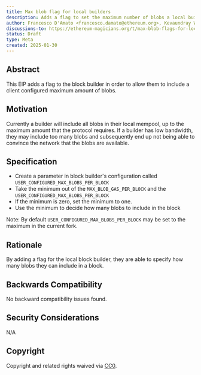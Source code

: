 ```yaml
---
title: Max blob flag for local builders
description: Adds a flag to set the maximum number of blobs a local builder will put in a block
author: Francesco D'Amato <francesco.damato@ethereum.org>, Kevaundray Wedderburn (@kevaundray), Ben Adams (@benaadams), Gajinder Singh (@g11tech), Dustin (@tersec)
discussions-to: https://ethereum-magicians.org/t/max-blob-flags-for-local-builders/22734
status: Draft
type: Meta
created: 2025-01-30
---
```


## Abstract

This EIP adds a flag to the block builder in order to allow them to include a client configured maximum amount of blobs.  

## Motivation

Currently a builder will include all blobs in their local mempool, up to the maximum amount that the protocol requires. If a builder has low bandwidth, they may include too many blobs
and subsequently end up not being able to convince the network that the blobs are available.

## Specification

- Create a parameter in block builder's configuration called `USER_CONFIGURED_MAX_BLOBS_PER_BLOCK`
- Take the minimum out of the `MAX_BLOB_GAS_PER_BLOCK` and the `USER_CONFIGURED_MAX_BLOBS_PER_BLOCK`
- If the minimum is zero, set the minimum to one.
- Use the minimum to decide how many blobs to include in the block

Note: By default `USER_CONFIGURED_MAX_BLOBS_PER_BLOCK` may be set to the maximum in the current fork.

## Rationale

By adding a flag for the local block builder, they are able to specify how many blobs they can include in a block.

## Backwards Compatibility

No backward compatibility issues found.

## Security Considerations

N/A

## Copyright

Copyright and related rights waived via [CC0](../LICENSE.md).

